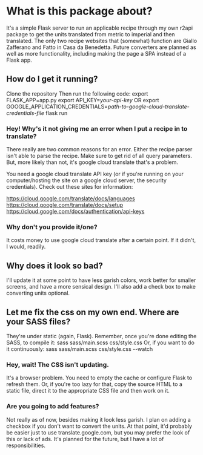 # What is this package about?

It's a simple Flask server to run an applicable recipe through my own r2api package to get the units translated from metric to imperial and then translated. The only two recipe websites that (somewhat) function are Giallo Zafferano and Fatto in Casa da Benedetta. Future converters are planned as well as more functionality, including making the page a SPA instead of a Flask app.

## How do I get it running?
Clone the repository
Then run the following code:
    export FLASK_APP=app.py
    export API_KEY=*your-api-key*
OR
    export GOOGLE_APPLICATION_CREDENTIALS=*path-to-google-cloud-translate-credentials-file*
    flask run

### Hey! Why's it not giving me an error when I put a recipe in to translate?
There really are two common reasons for an error. Either the recipe parser isn't able to parse the recipe. Make sure to get rid of all query parameters. But, more likely than not, it's google cloud translate that's a problem.

You need a google cloud translate API key (or if you're running on your computer/hosting the site on a google cloud server, the security credentials). Check out these sites for information:

https://cloud.google.com/translate/docs/languages
https://cloud.google.com/translate/docs/setup
https://cloud.google.com/docs/authentication/api-keys

### Why don't you provide it/one?
It costs money to use google cloud translate after a certain point. If it didn't, I would, readily.

## Why does it look so bad?
I'll update it at some point to have less garish colors, work better for smaller screens, and have a more sensical design. I'll also add a check box to make converting units optional.

## Let me fix the css on my own end. Where are your SASS files?
They're under static (again, Flask). Remember, once you're done editing the SASS, to compile it:
    sass sass/main.scss css/style.css
Or, if you want to do it continuously:
    sass sass/main.scss css/style.css --watch

### Hey, wait! The CSS isn't updating.
It's a browser problem. You need to empty the cache or configure Flask to refresh them. Or, if you're too lazy for that, copy the source HTML to a static file, direct it to the appropriate CSS file and then work on it.

### Are you going to add features?
Not really as of now, besides making it look less garish. I plan on adding a checkbox if you don't want to convert the units. At that point, it'd probably be easier just to use translate.google.com, but you may prefer the look of this or lack of ads. It's planned for the future, but I have a lot of responsibilities.
